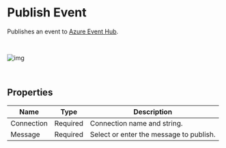 # Publish Event

Publishes an event to [Azure Event Hub](https://learn.microsoft.com/en-us/azure/event-hubs/event-hubs-about).

<br/>

![img](https://profitbasedocs.blob.core.windows.net/flowimages/publishevent.png)

<br/>


## Properties

| Name             | Type      |Description                                             |
|------------------|-----------|--------------------------------------------------------|
| Connection       | Required  | Connection name and string.       |
| Message | Required | Select or enter the message to publish. |